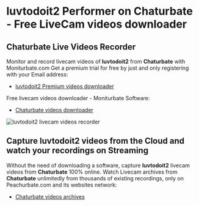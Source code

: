 # luvtodoit2 Performer on Chaturbate - Free LiveCam videos downloader

## Chaturbate Live Videos Recorder

Monitor and record livecam videos of **luvtodoit2** from **Chaturbate** with Moniturbate.com
Get a premium trial for free by just and only registering with your Email address:
* [luvtodoit2 Premium videos downloader](https://moniturbate.com/request-demo-licence-key.html)

Free livecam videos downloader - Moniturbate Software:
* [Chaturbate videos downloader](https://moniturbate.com/moniturbate-download-software.html)

![luvtodoit2 livecam videos recorder](https://peachurnet.com/templates/moniturbate-software.png)


## Capture luvtodoit2 videos from the Cloud and watch your recordings on Streaming

Without the need of downloading a software, capture **luvtodoit2** livecam videos from **Chaturbate** 100% online.
Watch Livecam archives from **Chaturbate** unlimitedly from thousands of existing recordings, only on Peachurbate.com and its websites network:
* [Chaturbate videos archives](https://peachurnet.com/)